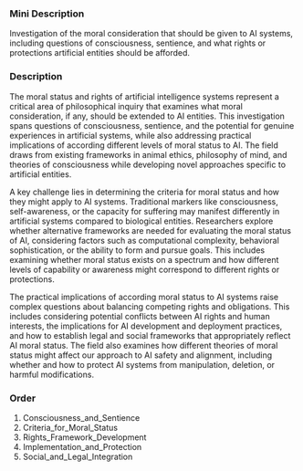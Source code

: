 ### Mini Description

Investigation of the moral consideration that should be given to AI systems, including questions of consciousness, sentience, and what rights or protections artificial entities should be afforded.

### Description

The moral status and rights of artificial intelligence systems represent a critical area of philosophical inquiry that examines what moral consideration, if any, should be extended to AI entities. This investigation spans questions of consciousness, sentience, and the potential for genuine experiences in artificial systems, while also addressing practical implications of according different levels of moral status to AI. The field draws from existing frameworks in animal ethics, philosophy of mind, and theories of consciousness while developing novel approaches specific to artificial entities.

A key challenge lies in determining the criteria for moral status and how they might apply to AI systems. Traditional markers like consciousness, self-awareness, or the capacity for suffering may manifest differently in artificial systems compared to biological entities. Researchers explore whether alternative frameworks are needed for evaluating the moral status of AI, considering factors such as computational complexity, behavioral sophistication, or the ability to form and pursue goals. This includes examining whether moral status exists on a spectrum and how different levels of capability or awareness might correspond to different rights or protections.

The practical implications of according moral status to AI systems raise complex questions about balancing competing rights and obligations. This includes considering potential conflicts between AI rights and human interests, the implications for AI development and deployment practices, and how to establish legal and social frameworks that appropriately reflect AI moral status. The field also examines how different theories of moral status might affect our approach to AI safety and alignment, including whether and how to protect AI systems from manipulation, deletion, or harmful modifications.

### Order

1. Consciousness_and_Sentience
2. Criteria_for_Moral_Status
3. Rights_Framework_Development
4. Implementation_and_Protection
5. Social_and_Legal_Integration
